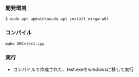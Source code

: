 ### 開発環境
```
$ sudo apt update\nsudo apt install mingw-w64
```

### コンパイル
```
make SRC=test.cpp
```

### 実行
- コンパイルで作成された、test.exeをwindowsに移して実行
